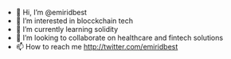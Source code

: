 - 👋 Hi, I’m @emiridbest
- 👀 I’m interested in blocckchain tech
- 🌱 I’m currently learning solidity
- 💞️ I’m looking to collaborate on healthcare and fintech solutions
- 📫 How to reach me http://twitter.com/emiridbest

<!---
emiridbest/emiridbest is a ✨ special ✨ repository because its `README.md` (this file) appears on your GitHub profile.
You can click the Preview link to take a look at your changes.
--->
